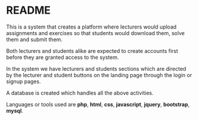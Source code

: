 # README #

This is a system that creates  a platform where lecturers would upload assignments and exercises so that students would download them, solve them and submit them.

Both lecturers and students alike are expected to create accounts first before they are granted access to the system.

In the system we have lecturers and students sections which are directed by the lecturer and student buttons on the landing page through the login or signup pages.

A database is created which handles all the above activities. 

Languages or tools used are **php**, **html**, **css**, **javascript**, **jquery**, **bootstrap**, **mysql**.